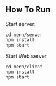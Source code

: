 

## How To Run

Start server:
```
cd mern/server
npm install
npm start
```

Start Web server
```
cd mern/client
npm install
npm start
```
